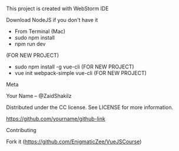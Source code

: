 This project is created with WebStorm IDE

Download NodeJS if you don't have it
  - From Terminal (Mac)
  - sudo npm install
  - npm run dev
  
  (FOR NEW PROJECT)
  - sudo npm install -g vue-cli (FOR NEW PROJECT)
  - vue init webpack-simple vue-cli (FOR NEW PROJECT)
  
  
Meta

Your Name – @ZaidShakilz

Distributed under the CC license. See LICENSE for more information.

https://github.com/yourname/github-link

Contributing

Fork it (https://github.com/EnigmaticZee/VueJSCourse)
